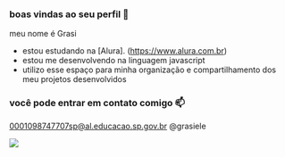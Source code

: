 ### boas vindas ao seu perfil 🖤

meu nome é Grasi

- estou estudando na [Alura]. (https://www.alura.com.br)
- estou me desenvolvendo na linguagem javascript
- utilizo esse espaço para minha organização e compartilhamento dos meu projetos desenvolvidos

### você pode entrar em contato comigo 📫
0001098747707sp@al.educacao.sp.gov.br
@grasiele

 ![](https://media1.tenor.com/m/IIxvyrhdmJEAAAAC/love-hearts.gif)


